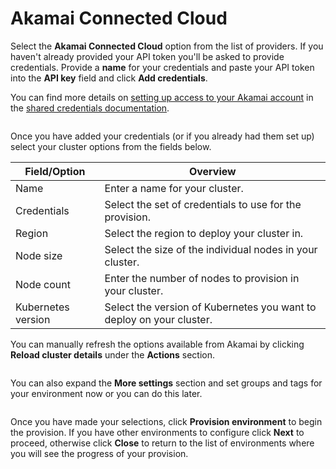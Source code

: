 # Akamai Connected Cloud

Select the **Akamai Connected Cloud** option from the list of providers. If you haven't already provided your API token you'll be asked to provide credentials. Provide a **name** for your credentials and paste your API token into the **API key** field and click **Add credentials**.


You can find more details on [setting up access to your Akamai account](../../../settings/credentials/linode.md) in the [shared credentials documentation](../../../settings/credentials/).


<figure><img src="../../..//assets/2.21.2-kaas-create-akamai-creds.png" alt=""><figcaption></figcaption></figure>

Once you have added your credentials (or if you already had them set up) select your cluster options from the fields below.

| Field/Option       | Overview                                                             |
| ------------------ | -------------------------------------------------------------------- |
| Name               | Enter a name for your cluster.                                       |
| Credentials        | Select the set of credentials to use for the provision.              |
| Region             | Select the region to deploy your cluster in.                         |
| Node size          | Select the size of the individual nodes in your cluster.             |
| Node count         | Enter the number of nodes to provision in your cluster.              |
| Kubernetes version | Select the version of Kubernetes you want to deploy on your cluster. |


You can manually refresh the options available from Akamai by clicking **Reload cluster details** under the **Actions** section.


<figure><img src="../../..//assets/2.21.2-kaas-create-akamai-cluster.png" alt=""><figcaption></figcaption></figure>

You can also expand the **More settings** section and set groups and tags for your environment now or you can do this later.

<figure><img src="../../..//assets/2.15-kaas-provision-moresettings.png" alt=""><figcaption></figcaption></figure>

Once you have made your selections, click **Provision environment** to begin the provision. If you have other environments to configure click **Next** to proceed, otherwise click **Close** to return to the list of environments where you will see the progress of your provision.
